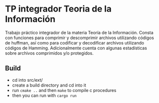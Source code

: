 # TP integrador Teoria de la Información #
Trabajo práctico integrador de la materia Teoría de la Información. Consta con funciones para comprimir y descomprimir archivos utilizando códigos de huffman, así como para codificar y decodificar archivos utilizando códigos de Hamming. Adicionalmente cuenta con algunas estadísticas sobre archivos comprimidos y/o protegidos.

## Build ##
- cd into src/ext/
- create a build directory and cd into it
- run `cmake ..` and then `make` to compile c procedures
- then you can run with `cargo run`

